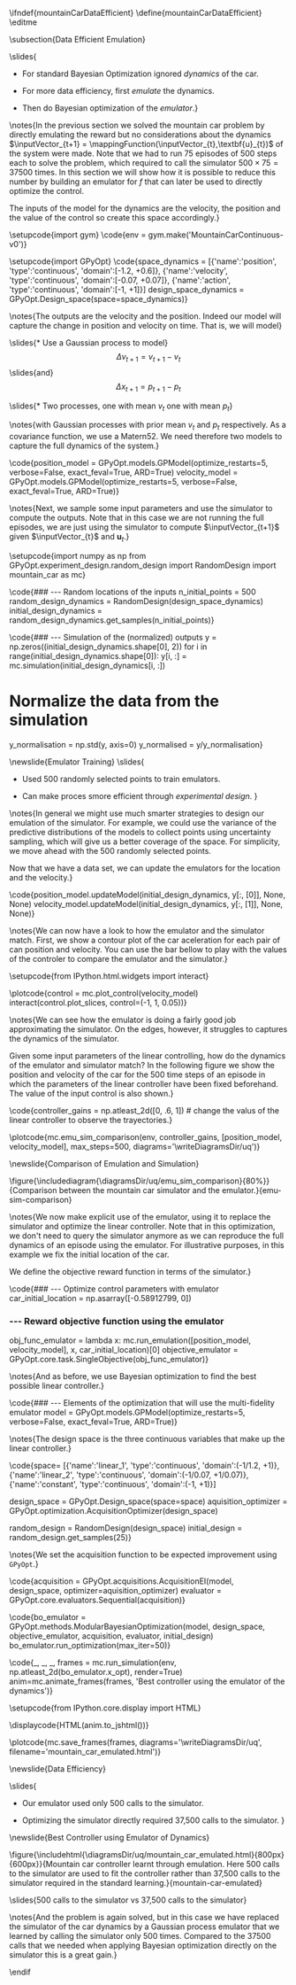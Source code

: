 \ifndef{mountainCarDataEfficient}
\define{mountainCarDataEfficient}
\editme

\subsection{Data Efficient Emulation}

\slides{
* For standard Bayesian Optimization ignored *dynamics* of the car.

* For more data efficiency, first *emulate* the dynamics.

* Then do Bayesian optimization of the *emulator*.}

\notes{In the previous section we solved the mountain car problem by directly emulating the reward but no considerations about the dynamics $\inputVector_{t+1} = \mappingFunction(\inputVector_{t},\textbf{u}_{t})$ of the system were made. Note that we had to run 75 episodes of 500 steps each to solve the problem, which required to call the simulator $500\times 75 =37500$ times. In this section we will show how it is possible to reduce this number by building an emulator for $f$ that can later be used to directly optimize the control.

The inputs of the model for the dynamics are the velocity, the position and the value of the control so create this space accordingly.}

\setupcode{import gym}
\code{env = gym.make('MountainCarContinuous-v0')}

\setupcode{import GPyOpt}
\code{space_dynamics = [{'name':'position', 'type':'continuous', 'domain':[-1.2, +0.6]},
                  {'name':'velocity', 'type':'continuous', 'domain':[-0.07, +0.07]},
                  {'name':'action', 'type':'continuous', 'domain':[-1, +1]}]
design_space_dynamics = GPyOpt.Design_space(space=space_dynamics)}

\notes{The outputs are the velocity and the position. Indeed our model will capture the change in position and velocity on time. That is, we will model}

\slides{* Use a Gaussian process to model}
$$\Delta v_{t+1} = v_{t+1} - v_{t}$$
\slides{and}
$$\Delta x_{t+1} = p_{t+1} - p_{t}$$

\slides{* Two processes, one with mean $v_{t}$ one with mean $p_{t}$}

\notes{with Gaussian processes with prior mean $v_{t}$ and $p_{t}$ respectively. As a covariance function, we use a Matern52.  We need therefore two models to capture the full dynamics of the system.}

\code{position_model = GPyOpt.models.GPModel(optimize_restarts=5, verbose=False, exact_feval=True, ARD=True)
velocity_model = GPyOpt.models.GPModel(optimize_restarts=5, verbose=False, exact_feval=True, ARD=True)}

\notes{Next, we sample some input parameters and use the simulator to compute the outputs. Note that in this case we are not running the full episodes, we are just using the simulator to compute $\inputVector_{t+1}$ given $\inputVector_{t}$ and $\textbf{u}_{t}$.}

\setupcode{import numpy as np
from GPyOpt.experiment_design.random_design import RandomDesign
import mountain_car as mc}

\code{### --- Random locations of the inputs
n_initial_points = 500
random_design_dynamics = RandomDesign(design_space_dynamics)
initial_design_dynamics = random_design_dynamics.get_samples(n_initial_points)}

\code{### --- Simulation of the (normalized) outputs
y = np.zeros((initial_design_dynamics.shape[0], 2))
for i in range(initial_design_dynamics.shape[0]):
    y[i, :] = mc.simulation(initial_design_dynamics[i, :])

# Normalize the data from the simulation
y_normalisation = np.std(y, axis=0)
y_normalised = y/y_normalisation}

\newslide{Emulator Training}
\slides{
* Used 500 randomly selected points to train emulators.

* Can make proces smore efficient through *experimental design*.
}

\notes{In general we might use much smarter strategies to design our emulation of the simulator. For example, we could use the variance of the predictive distributions of the models to collect points using uncertainty sampling, which will give us a better coverage of the space. For simplicity, we move ahead with the 500 randomly selected points. 

Now that we have a data set, we can update the emulators for the location and the velocity.}

\code{position_model.updateModel(initial_design_dynamics, y[:, [0]], None, None)
velocity_model.updateModel(initial_design_dynamics, y[:, [1]], None, None)}

\notes{We can now have a look to how the emulator and the simulator match. First, we show a contour plot of the car aceleration for each pair of can position and velocity. You can use the bar bellow to play with the values of the controler to compare the emulator and the simulator.}

\setupcode{from IPython.html.widgets import interact}

\plotcode{control = mc.plot_control(velocity_model)
interact(control.plot_slices, control=(-1, 1, 0.05))}


\notes{We can see how the emulator is doing a fairly good job approximating the simulator. On the edges, however, it struggles to captures the dynamics of the simulator. 

Given some input parameters of the linear controlling, how do the dynamics of the emulator and simulator match? In the following figure we show the position and velocity of the car for the 500 time steps of an episode in which the parameters of the linear controller have been fixed beforehand. The value of the input control is also shown.}

\code{controller_gains = np.atleast_2d([0, .6, 1])  # change the valus of the linear controller to observe the trayectories.}

\plotcode{mc.emu_sim_comparison(env, controller_gains, [position_model, velocity_model], 
                      max_steps=500, diagrams='\writeDiagramsDir/uq')}

\newslide{Comparison of Emulation and Simulation}

\figure{\includediagram{\diagramsDir/uq/emu_sim_comparison}{80%}}{Comparison between the mountain car simulator and the emulator.}{emu-sim-comparison}

\notes{We now make explicit use of the emulator, using it to replace the simulator and optimize the linear controller. Note that in this optimization, we don't need to query the simulator anymore as we can reproduce the full dynamics of an episode using the emulator. For illustrative purposes, in this example we fix the initial location of the car. 

We define the objective reward function in terms of the simulator.}

\code{### --- Optimize control parameters with emulator
car_initial_location = np.asarray([-0.58912799, 0]) 

### --- Reward objective function using the emulator
obj_func_emulator = lambda x: mc.run_emulation([position_model, velocity_model], x, car_initial_location)[0]
objective_emulator = GPyOpt.core.task.SingleObjective(obj_func_emulator)}

\notes{And as before, we use Bayesian optimization to find the best possible linear controller.}

\code{### --- Elements of the optimization that will use the multi-fidelity emulator
model = GPyOpt.models.GPModel(optimize_restarts=5, verbose=False, exact_feval=True, ARD=True)}

\notes{The design space is the three continuous variables that make up the linear controller.}

\code{space= [{'name':'linear_1', 'type':'continuous', 'domain':(-1/1.2, +1)},
        {'name':'linear_2', 'type':'continuous', 'domain':(-1/0.07, +1/0.07)},
        {'name':'constant', 'type':'continuous', 'domain':(-1, +1)}]

design_space         = GPyOpt.Design_space(space=space)
aquisition_optimizer = GPyOpt.optimization.AcquisitionOptimizer(design_space)

random_design = RandomDesign(design_space)
initial_design = random_design.get_samples(25)}

\notes{We set the acquisition function to be expected improvement using ```GPyOpt```.}

\code{acquisition          = GPyOpt.acquisitions.AcquisitionEI(model, design_space, optimizer=aquisition_optimizer)
evaluator            = GPyOpt.core.evaluators.Sequential(acquisition)}

\code{bo_emulator = GPyOpt.methods.ModularBayesianOptimization(model, design_space, objective_emulator, acquisition, evaluator, initial_design)
bo_emulator.run_optimization(max_iter=50)}

\code{_, _, _, frames = mc.run_simulation(env, np.atleast_2d(bo_emulator.x_opt), render=True)
anim=mc.animate_frames(frames, 'Best controller using the emulator of the dynamics')}

\setupcode{from IPython.core.display import HTML}

\displaycode{HTML(anim.to_jshtml())}

\plotcode{mc.save_frames(frames, 
                  diagrams='\writeDiagramsDir/uq', 
				  filename='mountain_car_emulated.html')}

\newslide{Data Efficiency}

\slides{
* Our emulator used only 500 calls to the simulator.

* Optimizing the simulator directly required 37,500 calls to the simulator.
}

\newslide{Best Controller using Emulator of Dynamics}

\figure{\includehtml{\diagramsDir/uq/mountain_car_emulated.html}{800px}{600px}}{Mountain car controller learnt through emulation. Here 500 calls to the simulator are used to fit the controller rather than 37,500 calls to the simulator required in the standard learning.}{mountain-car-emulated}

\slides{500 calls to the simulator vs 37,500 calls to the simulator}

\notes{And the problem is again solved, but in this case we have replaced the simulator of the car dynamics by a Gaussian process emulator that we learned by calling the simulator only 500 times. Compared to the 37500 calls that we needed when applying Bayesian optimization directly on the simulator this is a great gain.}

\endif
